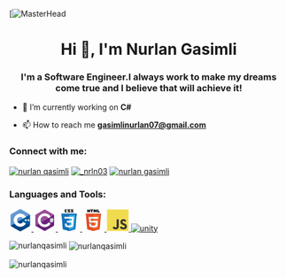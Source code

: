  [![MasterHead](https://www.google.com/url?sa=i&url=https%3A%2F%2Fkruschecompany.com%2Finternational-c-and-net-developer-salary-ranges%2F&psig=AOvVaw2lGiw5GPgGp51qP19J84Ye&ust=1705150569922000&source=images&cd=vfe&opi=89978449&ved=0CBIQjRxqFwoTCMipnoPz14MDFQAAAAAdAAAAABAD)
<h1 align="center">Hi 👋, I'm Nurlan Gasimli</h1>
<h3 align="center">I'm a Software Engineer.I always work to make my dreams come true and I believe that will achieve it!</h3>

- 🔭 I’m currently working on **C#**

- 📫 How to reach me **gasimlinurlan07@gmail.com**

<h3 align="left">Connect with me:</h3>
<p align="left">
<a href="https://linkedin.com/in/nurlan qasimli" target="blank"><img align="center" src="https://raw.githubusercontent.com/rahuldkjain/github-profile-readme-generator/master/src/images/icons/Social/linked-in-alt.svg" alt="nurlan qasimli" height="30" width="40" /></a>
<a href="https://instagram.com/_nrln03" target="blank"><img align="center" src="https://raw.githubusercontent.com/rahuldkjain/github-profile-readme-generator/master/src/images/icons/Social/instagram.svg" alt="_nrln03" height="30" width="40" /></a>
<a href="https://www.hackerrank.com/nurlan gasimli" target="blank"><img align="center" src="https://raw.githubusercontent.com/rahuldkjain/github-profile-readme-generator/master/src/images/icons/Social/hackerrank.svg" alt="nurlan gasimli" height="30" width="40" /></a>
</p>

<h3 align="left">Languages and Tools:</h3>
<p align="left"> <a href="https://www.w3schools.com/cpp/" target="_blank" rel="noreferrer"> <img src="https://raw.githubusercontent.com/devicons/devicon/master/icons/cplusplus/cplusplus-original.svg" alt="cplusplus" width="40" height="40"/> </a> <a href="https://www.w3schools.com/cs/" target="_blank" rel="noreferrer"> <img src="https://raw.githubusercontent.com/devicons/devicon/master/icons/csharp/csharp-original.svg" alt="csharp" width="40" height="40"/> </a> <a href="https://www.w3schools.com/css/" target="_blank" rel="noreferrer"> <img src="https://raw.githubusercontent.com/devicons/devicon/master/icons/css3/css3-original-wordmark.svg" alt="css3" width="40" height="40"/> </a> <a href="https://www.w3.org/html/" target="_blank" rel="noreferrer"> <img src="https://raw.githubusercontent.com/devicons/devicon/master/icons/html5/html5-original-wordmark.svg" alt="html5" width="40" height="40"/> </a> <a href="https://developer.mozilla.org/en-US/docs/Web/JavaScript" target="_blank" rel="noreferrer"> <img src="https://raw.githubusercontent.com/devicons/devicon/master/icons/javascript/javascript-original.svg" alt="javascript" width="40" height="40"/> </a> <a href="https://unity.com/" target="_blank" rel="noreferrer"> <img src="https://www.vectorlogo.zone/logos/unity3d/unity3d-icon.svg" alt="unity" width="40" height="40"/> </a> </p>

<p><img align="left" src="https://github-readme-stats.vercel.app/api/top-langs?username=nurlanqasimli&show_icons=true&locale=en&layout=compact" alt="nurlanqasimli" /></p>

<p>&nbsp;<img align="center" src="https://github-readme-stats.vercel.app/api?username=nurlanqasimli&show_icons=true&locale=en" alt="nurlanqasimli" /></p>

<p><img align="center" src="https://github-readme-streak-stats.herokuapp.com/?user=nurlanqasimli&" alt="nurlanqasimli" /></p>
